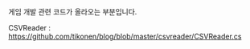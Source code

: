 게임 개발 관련 코드가 올라오는 부분입니다.

CSVReader : https://github.com/tikonen/blog/blob/master/csvreader/CSVReader.cs